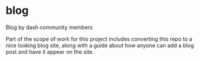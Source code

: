 # blog
Blog by dash community members

Part of the scope of work for this project includes converting this repo to a nice looking blog site, along with a guide about how anyone can add a blog post and have it appear on the site.
